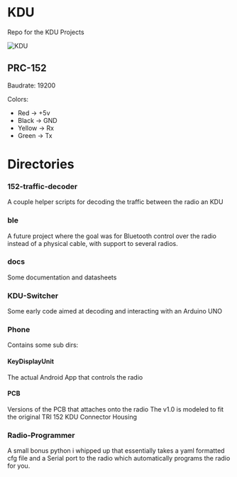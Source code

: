 
# KDU

Repo for the KDU Projects

![KDU](https://github.com/Securitybits-io/KDU/assets/25975089/e2ad2413-d2a0-4c04-8caf-76e5abb62b39)


## PRC-152

Baudrate: 19200

Colors:

- Red      -> +5v
- Black    -> GND
- Yellow   -> Rx
- Green    -> Tx

# Directories

### 152-traffic-decoder
A couple helper scripts for decoding the traffic between the radio an KDU

### ble

A future project where the goal was for Bluetooth control over the radio instead of a physical cable, with support to several radios.

### docs

Some documentation and datasheets

### KDU-Switcher

Some early code aimed at decoding and interacting with an Arduino UNO

### Phone

Contains some sub dirs:

#### KeyDisplayUnit

The actual Android App that controls the radio

#### PCB

Versions of the PCB that attaches onto the radio
The v1.0 is modeled to fit the original TRI 152 KDU Connector Housing

### Radio-Programmer

A small bonus python i whipped up that essentially takes a yaml formatted cfg file and a Serial port to the radio which automatically programs the radio for you.
